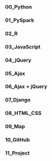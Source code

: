 ### 00_Python

### 01_PySpark

### 02_R

### 03_JavaScript

### 04_jQuery

### 05_Ajax

### 06_Ajax + jQuery

### 07_Django

### 08_HTML_CSS

### 09_Map

### 10_GitHub

### 11_Project
